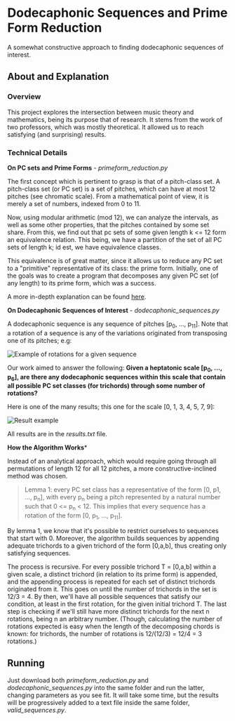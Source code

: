 # Dodecaphonic Sequences and Prime Form Reduction
A somewhat constructive approach to finding dodecaphonic sequences of interest.

## About and Explanation

### Overview
This project explores the intersection between music theory and mathematics, being its purpose that of research. It stems from the work of two professors, which was mostly theoretical. It allowed us to reach satisfying (and surprising) results.

### Technical Details

**On PC sets and Prime Forms** - *primeform_reduction.py*

The first concept which is pertinent to grasp is that of a pitch-class set. A pitch-class set (or PC set) is a set of pitches, which can have at most 12 pitches (see chromatic scale). From a mathematical point of view, it is merely a set of numbers, indexed from 0 to 11.

Now, using modular arithmetic (mod 12), we can analyze the intervals, as well as some other properties, that the pitches contained by some set share. From this, we find out that pc sets of some given length k <= 12 form an equivalence relation. This being, we have a partition of the set of all PC sets of length k; id est, we have equivalence classes.

This equivalence is of great matter, since it allows us to reduce any PC set to a "primitive" representative of its class: the prime form. Initially, one of the goals was to create a program that decomposes any given PC set (of any length) to its prime form, which was a success.

A more in-depth explanation can be found [here](https://musictheory.pugetsound.edu/mt21c/SetTheorySection.html).

**On Dodecaphonic Sequences of Interest** - *dodecaphonic_sequences.py*

A dodecaphonic sequence is any sequence of pitches [p<sub>0</sub>, ..., p<sub>11</sub>]. Note that a rotation of a sequence is any of the variations originated from transposing one of its pitches; e.g:

<img src="rotations_ex.png" alt="Example of rotations for a given sequence">

Our work aimed to answer the following:
**Given a heptatonic scale [p<sub>0</sub>, ..., p<sub>6</sub>], are there any dodecaphonic sequences within this scale that contain all possible PC set classes (for trichords) through some number of rotations?**

Here is one of the many results; this one for the scale [0, 1, 3, 4, 5, 7, 9]:

<img src="result_ex.png" alt="Result example">

All results are in the *results.txt* file.

**How the Algorithm Works***

Instead of an analytical approach, which would require going through all permutations of length 12 for all 12 pitches, a more constructive-inclined method was chosen.

> Lemma 1: every PC set class has a representative of the form [0, p1, ..., p<sub>n</sub>], with every p<sub>n</sub> being a pitch represented by a natural number such that 0 <= p<sub>n</sub> < 12. This implies that every sequence has a rotation of the form [0, p<sub>1</sub>, ..., p<sub>11</sub>].

By lemma 1, we know that it's possible to restrict ourselves to sequences that start with 0. Moreover, the algorithm builds sequences by appending adequate trichords to a given trichord of the form [0,a,b], thus creating only satisfying sequences.

The process is recursive. For every possible trichord T = [0,a,b] within a given scale, a distinct trichord (in relation to its prime form) is appended, and the appending process is repeated for each set of distinct trichords originated from it. This goes on until the number of trichords in the set is 12/3 = 4. By then, we'll have all possible sequences that satisfy our condition, at least in the first rotation, for the given initial trichord T. The last step is checking if we'll still have more distinct trichords for the next n rotations, being n an arbitrary number. (Though, calculating the number of rotations expected is easy when the length of the decomposing chords is known: for trichords, the number of rotations is 12/(12/3) = 12/4 = 3 rotations.)

## Running

Just download both *primeform_reduction.py* and *dodecaphonic_sequences.py* into the same folder and run the latter, changing parameters as you see fit. It will take some time, but the results will be progressively added to a text file inside the same folder, *valid_sequences.py*.
